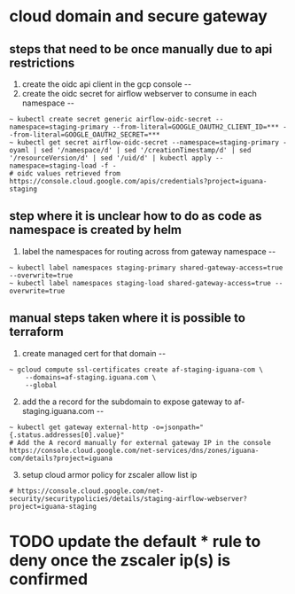 # cloud domain and secure gateway

## steps that need to be once manually due to api restrictions
1. create the oidc api client in the gcp console --
2. create the oidc secret for airflow webserver to consume in each namespace --
```
~ kubectl create secret generic airflow-oidc-secret --namespace=staging-primary --from-literal=GOOGLE_OAUTH2_CLIENT_ID=*** --from-literal=GOOGLE_OAUTH2_SECRET=***
~ kubectl get secret airflow-oidc-secret --namespace=staging-primary -oyaml | sed '/namespace/d' | sed '/creationTimestamp/d' | sed '/resourceVersion/d' | sed '/uid/d' | kubectl apply --namespace=staging-load -f -
# oidc values retrieved from  https://console.cloud.google.com/apis/credentials?project=iguana-staging
```

## step where it is unclear how to do as code as namespace is created by helm
1. label the namespaces for routing across from gateway namespace --
```
~ kubectl label namespaces staging-primary shared-gateway-access=true --overwrite=true
~ kubectl label namespaces staging-load shared-gateway-access=true --overwrite=true
```

## manual steps taken where it is possible to terraform
1. create managed cert for that domain --
```
~ gcloud compute ssl-certificates create af-staging-iguana-com \
    --domains=af-staging.iguana.com \
    --global
```

2. add the a record for the subdomain to expose gateway to af-staging.iguana.com --
```
~ kubectl get gateway external-http -o=jsonpath="{.status.addresses[0].value}"
# Add the A record manually for external gateway IP in the console https://console.cloud.google.com/net-services/dns/zones/iguana-com/details?project=iguana
```

3. setup cloud armor policy for zscaler allow list ip 
```
# https://console.cloud.google.com/net-security/securitypolicies/details/staging-airflow-webserver?project=iguana-staging
``` 
# TODO update the default * rule to deny once the zscaler ip(s) is confirmed
